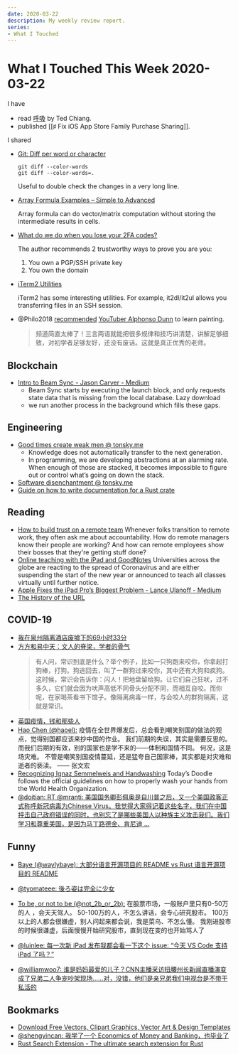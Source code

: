 ```yaml
---
date: 2020-03-22
description: My weekly review report.
series:
- What I Touched
---
```


# What I Touched This Week 2020-03-22

I have


* read [呼吸](https://www.goodreads.com/review/show/3241352212) by Ted Chiang.
* published [[♯ Fix iOS App Store Family Purchase Sharing]].

<!--more-->

I shared

-   [Git: Diff per word or character](https://makandracards.com/makandra/28067-git-diff-per-word-or-character)

    ```
    git diff --color-words
    git diff --color-words=.
    ```

    Useful to double check the changes in a very long line.

-   [Array Formula Examples – Simple to Advanced](https://www.vertex42.com/blog/excel-formulas/array-formula-examples.html)

    Array formula can do vector/matrix computation without storing the intermediate results in cells.

-   [What do we do when you lose your 2FA codes?](https://sourcehut.org/blog/2020-03-04-when-you-lose-2fa/)

    The author recommends 2 trustworthy ways to prove you are you:

    1. You own a PGP/SSH private key
    2. You own the domain

-   [iTerm2 Utilities](https://www.iterm2.com/documentation-utilities.html)

    iTerm2 has some interesting utilities. For example, it2dl/it2ul allows you transferring files in an SSH session.

-   @Philo2018 [recommended](https://twitter.com/Philo2018/status/1238040503460843520) [YouTuber Alphonso Dunn](https://www.youtube.com/channel/UCoBapgfK_m6G7airg1rdn8w) to learn painting.

    > 频道简直太棒了！三言两语就能把很多规律和技巧讲清楚，讲解足够细致，对初学者足够友好，还没有废话。这就是真正优秀的老师。


## Blockchain

-   [Intro to Beam Sync - Jason Carver - Medium](https://medium.com/@jason.carver/intro-to-beam-sync-a0fd168be14a)
    -   Beam Sync starts by executing the launch block, and only requests state data that is missing from the local database.
        Lazy download
    -   we run another process in the background which fills these gaps.

## Engineering

-   [Good times create weak men @ tonsky.me](https://tonsky.me/blog/good-times-weak-men/)
    -   Knowledge does not automatically transfer to the next generation.
    -   In programming, we are developing abstractions at an alarming rate. When enough of those are stacked, it becomes impossible to figure out or control what’s going on down the stack.
-   [Software disenchantment @ tonsky.me](https://tonsky.me/blog/disenchantment/)
-   [Guide on how to write documentation for a Rust crate](https://blog.guillaume-gomez.fr/articles/2020-03-12+Guide+on+how+to+write+documentation+for+a+Rust+crate)

## Reading

-   [How to build trust on a remote team](https://zapier.com/blog/build-trust-remote-work/)
    Whenever folks transition to remote work, they often ask me about accountability. How do remote managers know their people are working? And how can remote employees show their bosses that they're getting stuff done?
-   [Online teaching with the iPad and GoodNotes](https://medium.goodnotes.com/online-teaching-with-the-ipad-and-goodnotes-d0909a75e530?source=rss----b20d6679c6e9---4)
    Universities across the globe are reacting to the spread of Coronavirus and are either suspending the start of the new year or announced to teach all classes virtually until further notice.
-   [Apple Fixes the iPad Pro’s Biggest Problem - Lance Ulanoff - Medium](https://medium.com/@LanceUlanoff/apple-fixes-the-ipad-pros-biggest-problem-bc74bc24eaea)
-   [The History of the URL](https://blog.cloudflare.com/the-history-of-the-url/)


## COVID-19

-   [我在泉州隔离酒店废墟下的69小时33分](https://mp.weixin.qq.com/s/46x-KBDEtrYza6xAQjh01g)
-   [方方和易中天：文人的脊梁，学者的骨气](http://mp.weixin.qq.com/s?__biz=MzI4OTc5MDEyNA==&mid=2247484449&idx=1&sn=54904937bb745bf7dd1c4e8d329fd0e0&chksm=ec2885e2db5f0cf4ed78f65054e32d07e192c005fef69517accb38cb091d241922c7834fad9e&mpshare=1&scene=1&srcid=0316MSXRX8yLXuE7LSKczDUK&sharer_sharetime=1584337539670&sharer_shareid=e7bb68422a42795eb26b0930876fa613)
    > 有人问，常识到底是什么？举个例子，比如一只狗跑来咬你，你拿起打狗棒，打狗。狗逃回去，叫了一群狗过来咬你，其中还有大狗和疯狗。这时候，常识会告诉你：闪人！把地盘留给狗。让它们自己狂吠，过不多久，它们就会因为吠声高低不同骨头分配不同，而相互自咬。而你呢，在家喝茶看书下馆子。像隔离病毒一样，与会咬人的群狗隔离，这就是常识。
-   [英国疫情，钱和那些人](http://mp.weixin.qq.com/s?__biz=MzA4OTQ2NzI1Nw==&mid=2650413014&idx=1&sn=1cc8f61f17f7bb2068505058bc122a74&chksm=8814c7c0bf634ed6995f24daefbfb282c1a6c32ad805b3aa03dedcc1b66bd8451a7f53f2d5dc&mpshare=1&scene=1&srcid=&sharer_sharetime=1584337525888&sharer_shareid=e7bb68422a42795eb26b0930876fa613)
-   [Hao Chen (@haoel):](https://twitter.com/haoel/status/1240503475504418816) 疫情在全世界爆发后，总会看到嘲笑别国的做法的观点，觉得别国都应该来抄中国的作业。 我们前期的失误，其实是需要反思的。 而我们后期的有效，别的国家也是学不来的——体制和国情不同。 何况，这是场灾难。 不管是嘲笑别国疫情蔓延，还是猛夸自己国家棒，其实都是对灾难和逝者的亵渎。 —— 张文宏
-   [Recognizing Ignaz Semmelweis and Handwashing](https://www.youtube.com/watch?v=h8OX0FNWANM)
    Today’s Doodle follows the official guidelines on how to properly wash your hands from the World Health Organization.
-   [@doitian: RT @mranti: 美国国务卿彭佩奥是自川普之后，又一个美国政客正式称呼新冠病毒为Chinese Virus。我觉得大家得记着这些名字，我们在中国抨击自己政府错误的同时，也别忘了是哪些美国人以种族主义攻击我们。我们学习和尊重美国，是因为马丁路德金、肯尼迪 …](https://twitter.com/doitian/status/1241163178114834432)

## Funny

-   [Baye (@waylybaye): 大部分语言开源项目的 README vs Rust 语言开源项目的 README](https://twitter.com/waylybaye/status/1240484380239331328)
-   [@tyomateee: 後ろ姿は完全に少女](https://twitter.com/tyomateee/status/1239161039830171649)
-   [To be, or not to be (@not\_2b\_or\_2b):](https://twitter.com/not_2b_or_2b/status/1239515936043999233) 在股票市场，一般账户里只有0-50万的人 ，会天天驾人。 50-100万的人，不怎么讲话，会专心研究股市。 100万以上的人都会很嫌虚，别人问起来都会说，我是菜乌、不怎么懂。 我刚进股市的时候很谦虚，后面慢慢开始研究股市，直到现在变的也开始骂人了

-   [@luinlee: 每一次新 iPad 发布我都会看一下这个 issue: “今天 VS Code 支持 iPad 了吗？”](https://twitter.com/luinlee/status/1240262664728629248)
-   [@williamwoo7: 谁是妈妈最爱的儿子？CNN主播采访扭腰州长新闻直播演变成了兄弟二人争宠吵架现场......对，没错，他们是亲兄弟我们电视台是不带干私活的](https://twitter.com/williamwoo7/status/1240270525638696963)

## Bookmarks

-   [Download Free Vectors, Clipart Graphics, Vector Art & Design Templates](https://www.vecteezy.com/)
-   [@shengyincan: 我学了一个 Economics of Money and Banking，也毕业了](https://twitter.com/doitian/status/1239149884235591680)
-   [Rust Search Extension - The ultimate search extension for Rust](https://rust.extension.sh/)
